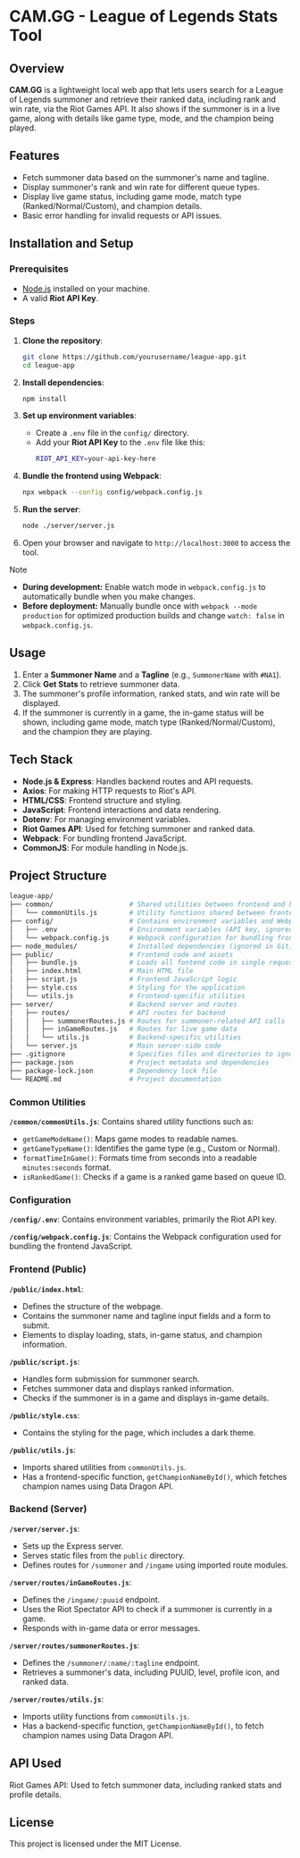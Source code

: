 # CAM.GG - League of Legends Stats Tool

## Overview

**CAM.GG** is a lightweight local web app that lets users search for a League of Legends summoner and retrieve their ranked data, including rank and win rate, via the Riot Games API. It also shows if the summoner is in a live game, along with details like game type, mode, and the champion being played.

## Features

- Fetch summoner data based on the summoner's name and tagline.
- Display summoner's rank and win rate for different queue types.
- Display live game status, including game mode, match type (Ranked/Normal/Custom), and champion details.
- Basic error handling for invalid requests or API issues.

## Installation and Setup

### Prerequisites

- [Node.js](https://nodejs.org/) installed on your machine.
- A valid **Riot API Key**.

### Steps

1. **Clone the repository**:
    ```bash
    git clone https://github.com/yourusername/league-app.git
    cd league-app
    ```

2. **Install dependencies**:
    ```bash
    npm install
    ```

3. **Set up environment variables**:
    - Create a `.env` file in the `config/` directory.
    - Add your **Riot API Key** to the `.env` file like this:
      ```bash
      RIOT_API_KEY=your-api-key-here
      ```

4. **Bundle the frontend using Webpack**:
    ```bash
    npx webpack --config config/webpack.config.js
    ```

5. **Run the server**:
    ```bash
    node ./server/server.js
    ```

6. Open your browser and navigate to `http://localhost:3000` to access the tool.

> [!NOTE]
> - **During development:** Enable watch mode in `webpack.config.js` to automatically bundle when you make changes.
> - **Before deployment:** Manually bundle once with `webpack --mode production` for optimized production builds and change `watch: false` in `webpack.config.js`.

## Usage

1. Enter a **Summoner Name** and a **Tagline** (e.g., `SummonerName` with `#NA1`).
2. Click **Get Stats** to retrieve summoner data.
3. The summoner's profile information, ranked stats, and win rate will be displayed.
4. If the summoner is currently in a game, the in-game status will be shown, including game mode, match type (Ranked/Normal/Custom), and the champion they are playing.

## Tech Stack

- **Node.js & Express**: Handles backend routes and API requests.
- **Axios**: For making HTTP requests to Riot's API.
- **HTML/CSS**: Frontend structure and styling.
- **JavaScript**: Frontend interactions and data rendering.
- **Dotenv**: For managing environment variables.
- **Riot Games API**: Used for fetching summoner and ranked data.
- **Webpack**: For bundling frontend JavaScript.
- **CommonJS**: For module handling in Node.js.

## Project Structure

```bash
league-app/
├── common/                   # Shared utilities between frontend and backend
│   └── commonUtils.js        # Utility functions shared between frontend and backend
├── config/                   # Contains environment variables and Webpack configuration
│   ├── .env                  # Environment variables (API key, ignored in Git) 
│   └── webpack.config.js     # Webpack configuration for bundling frontend
├── node_modules/             # Installed dependencies (ignored in Git)
├── public/                   # Frontend code and assets
│   ├── bundle.js             # Loads all fontend code in single request (ignored in Git)
│   ├── index.html            # Main HTML file
│   ├── script.js             # Frontend JavaScript logic
│   ├── style.css             # Styling for the application
│   └── utils.js              # Frontend-specific utilities
├── server/                   # Backend server and routes
│   ├── routes/               # API routes for backend
│   │   ├── summonerRoutes.js # Routes for summoner-related API calls
│   │   ├── inGameRoutes.js   # Routes for live game data
│   │   └── utils.js          # Backend-specific utilities
│   └── server.js             # Main server-side code
├── .gitignore                # Specifies files and directories to ignore in Git
├── package.json              # Project metadata and dependencies
├── package-lock.json         # Dependency lock file
└── README.md                 # Project documentation
```

### Common Utilities

**`/common/commonUtils.js`**: Contains shared utility functions such as:

-   `getGameModeName()`: Maps game modes to readable names.
-   `getGameTypeName()`: Identifies the game type (e.g., Custom or Normal).
-   `formatTimeInGame()`: Formats time from seconds into a readable `minutes:seconds` format.
-   `isRankedGame()`: Checks if a game is a ranked game based on queue ID.

### Configuration

**`/config/.env`**: Contains environment variables, primarily the Riot API key.

**`/config/webpack.config.js`**: Contains the Webpack configuration used for bundling the frontend JavaScript.

### Frontend (Public)

**`/public/index.html`**:

-   Defines the structure of the webpage.
-   Contains the summoner name and tagline input fields and a form to submit.
-   Elements to display loading, stats, in-game status, and champion information.

**`/public/script.js`**:

-   Handles form submission for summoner search.
-   Fetches summoner data and displays ranked information.
-   Checks if the summoner is in a game and displays in-game details.

**`/public/style.css`**:

-   Contains the styling for the page, which includes a dark theme.

**`/public/utils.js`**:

-   Imports shared utilities from `commonUtils.js`.
-   Has a frontend-specific function, `getChampionNameById()`, which fetches champion names using Data Dragon API.

### Backend (Server)

**`/server/server.js`**:

-   Sets up the Express server.
-   Serves static files from the `public` directory.
-   Defines routes for `/summoner` and `/ingame` using imported route modules.

**`/server/routes/inGameRoutes.js`**:

-   Defines the `/ingame/:puuid` endpoint.
-   Uses the Riot Spectator API to check if a summoner is currently in a game.
-   Responds with in-game data or error messages.

**`/server/routes/summonerRoutes.js`**:

-   Defines the `/summoner/:name/:tagline` endpoint.
-   Retrieves a summoner's data, including PUUID, level, profile icon, and ranked data.

**`/server/routes/utils.js`**:

-   Imports utility functions from `commonUtils.js`.
-   Has a backend-specific function, `getChampionNameById()`, to fetch champion names using Data Dragon API.

API Used
--------

Riot Games API: Used to fetch summoner data, including ranked stats and profile details.

License
-------

This project is licensed under the MIT License.
